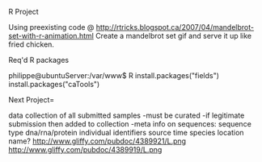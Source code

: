 R Project

Using preexisting code @ http://rtricks.blogspot.ca/2007/04/mandelbrot-set-with-r-animation.html
Create a mandelbrot set gif and serve it up like fried chicken.

Req'd R packages

philippe@ubuntuServer:/var/www$ R
 install.packages("fields")
 install.packages("caTools")


Next Project=

data collection of all submitted samples
-must be curated
-if legitimate submission then added to collection
-meta info on sequences:
sequence type dna/rna/protein
individual identifiers source time species location name?
http://www.gliffy.com/pubdoc/4389921/L.png
http://www.gliffy.com/pubdoc/4389919/L.png


